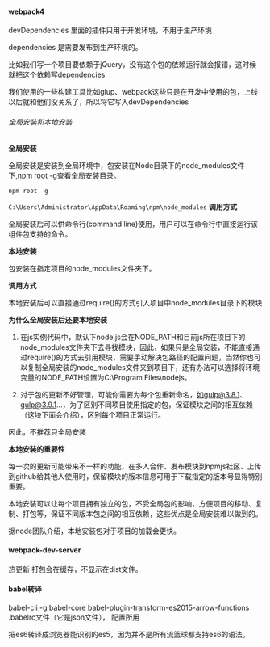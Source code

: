 #### webpack4

devDependencies  里面的插件只用于开发环境，不用于生产环境

dependencies  是需要发布到生产环境的。

比如我们写一个项目要依赖于jQuery，没有这个包的依赖运行就会报错，这时候就把这个依赖写dependencies

我们使用的一些构建工具比如glup、webpack这些只是在开发中使用的包，上线以后就和他们没关系了，所以将它写入devDependencies

###### 全局安装和本地安装

**全局安装**

  全局安装是安装到全局环境中，包安装在Node目录下的node_modules文件下,npm root -g查看全局安装目录。

  `npm root -g`

  `C:\Users\Administrator\AppData\Roaming\npm\node_modules`
**调用方式**

  全局安装后可以供命令行(command line)使用，用户可以在命令行中直接运行该组件包支持的命令。

**本地安装**

  包安装在指定项目的node_modules文件夹下。

**调用方式**

  本地安装后可以直接通过require()的方式引入项目中node_modules目录下的模块

**为什么全局安装后还要本地安装**

  1. 在js实例代码中，默认下node.js会在NODE_PATH和目前js所在项目下的node_modules文件夹下去寻找模块，因此，如果只是全局安装，不能直接通过require()的方式去引用模块，需要手动解决包路径的配置问题，当然你也可以复制全局安装的node_modules文件夹到项目下，还有办法可以选择将环境变量的NODE_PATH设置为C:\Program Files\nodejs。

  2. 对于包的更新不好管理，可能你需要为每个包重新命名，如gulp@3.8.1、gulp@3.9.1...，为了区别不同项目使用指定的包，保证模块之间的相互依赖（这块下面会介绍），区别每个项目正常运行。

  因此，不推荐只全局安装


**本地安装的重要性**

  每一次的更新可能带来不一样的功能，在多人合作、发布模块到npmjs社区、上传到github给其他人使用时，保留模块的版本信息可用于下载指定的版本号显得特别重要。

  本地安装可以让每个项目拥有独立的包，不受全局包的影响，方便项目的移动、复制、打包等，保证不同版本包之间的相互依赖，这些优点是全局安装难以做到的。

  据node团队介绍，本地安装包对于项目的加载会更快。

#### webpack-dev-server

  热更新
  打包会在缓存，不显示在dist文件。

#### babel转译

  babel-cli -g
  babel-core
  babel-plugin-transform-es2015-arrow-functions
  .babelrc文件（它是json文件）， 配置所用

  把es6转译成浏览器能识别的es5，因为并不是所有流篮球都支持es6的语法。


